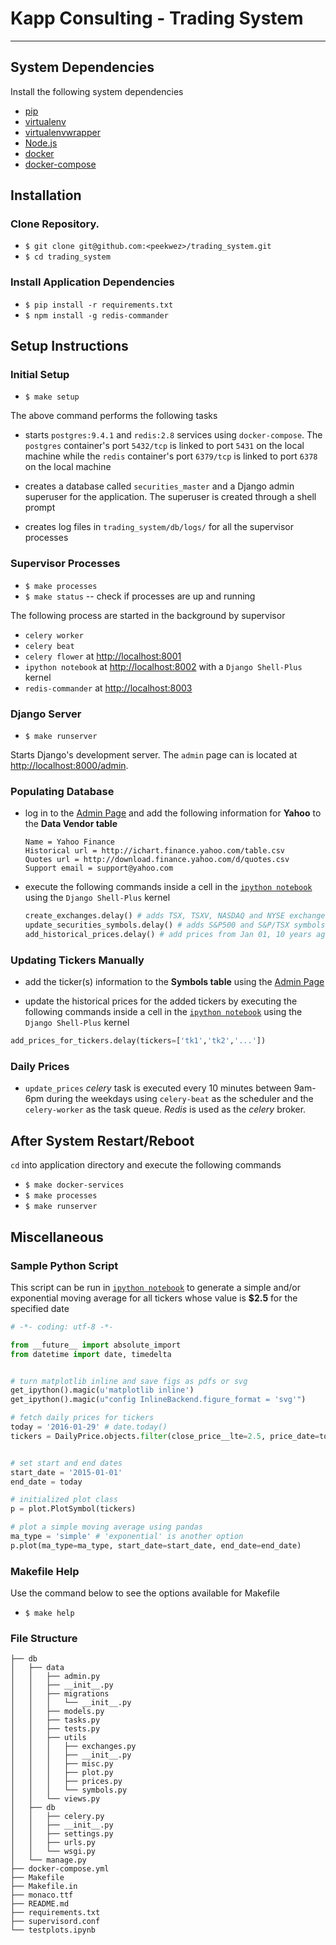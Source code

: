 # Kapp Consulting - Trading System
---
## **System Dependencies**
Install the following system dependencies

* [pip](https://pip.pypa.io/en/stable/installing/)
* [virtualenv](https://virtualenv.readthedocs.org/en/latest/installation.html)
* [virtualenvwrapper](http://virtualenvwrapper.readthedocs.org/en/latest/install.html)
* [Node.js](https://nodejs.org/en/)
* [docker](https://docs.docker.com/engine/installation/)
* [docker-compose](https://docs.docker.com/compose/install/)

## **Installation**

### Clone Repository.
* `$ git clone git@github.com:<peekwez>/trading_system.git`
* `$ cd trading_system`

### Install Application Dependencies
* `$ pip install -r requirements.txt`
* `$ npm install -g redis-commander`

## **Setup Instructions**

### Initial Setup
* `$ make setup`

The above command performs the following tasks

* starts `postgres:9.4.1` and `redis:2.8` services using `docker-compose`. The `postgres` container's port `5432/tcp` is linked to port `5431` on the local machine while the `redis` container's port `6379/tcp` is linked to port `6378` on the local machine

* creates a database called `securities_master` and a Django admin superuser for the application. The superuser is created through a shell prompt

* creates log files in `trading_system/db/logs/` for all the supervisor processes

### Supervisor Processes
* `$ make processes`
* `$ make status` -- check if processes are up and running

The following process are started in the background by supervisor
* `celery worker`
* `celery beat`
* `celery flower` at [http://localhost:8001](http://localhost:8001)
* `ipython notebook` at [http://localhost:8002](http://localhost:8002) with a `Django Shell-Plus` kernel
* `redis-commander` at [http://localhost:8003](http://localhost:8003)

### Django Server
* `$ make runserver`

Starts Django's development server. The `admin` page can is located at [http://localhost:8000/admin](http://localhost:8000/admin).

### Populating Database
* log in to the [Admin Page](http://localhost:8000/admin) and add the following information for **Yahoo** to the **Data Vendor table**
  ```
  Name = Yahoo Finance
  Historical url = http://ichart.finance.yahoo.com/table.csv
  Quotes url = http://download.finance.yahoo.com/d/quotes.csv
  Support email = support@yahoo.com
  ```

* execute the following commands inside a cell in the [`ipython notebook`](http://localhost:8002) using the `Django Shell-Plus` kernel
  ```python
  create_exchanges.delay() # adds TSX, TSXV, NASDAQ and NYSE exchanges to database
  update_securities_symbols.delay() # adds S&P500 and S&P/TSX symbols
  add_historical_prices.delay() # add prices from Jan 01, 10 years ago to today
  ```

### Updating Tickers Manually
* add the ticker(s) information to the **Symbols table** using the [Admin Page](http://localhost:8000/admin)

* update the historical prices for the added tickers by executing the following commands inside a cell in the [`ipython notebook`](http://localhost:8002) using the `Django Shell-Plus` kernel
```python
add_prices_for_tickers.delay(tickers=['tk1','tk2','...'])
```

### Daily Prices
* `update_prices` _celery_ task is executed every 10 minutes between 9am-6pm during the weekdays using `celery-beat` as the scheduler and the `celery-worker` as the task queue. _Redis_ is used as the _celery_ broker.

## **After System Restart/Reboot**
`cd` into application directory and execute the following commands
* `$ make docker-services`
* `$ make processes`
* `$ make runserver`

## **Miscellaneous**
### Sample Python Script
This script can be run in [`ipython notebook`](http://localhost:8002) to generate a
simple and/or exponential moving average for all tickers whose value is **$2.5**
for the specified date

```python
# -*- coding: utf-8 -*-

from __future__ import absolute_import
from datetime import date, timedelta


# turn matplotlib inline and save figs as pdfs or svg
get_ipython().magic(u'matplotlib inline')
get_ipython().magic(u"config InlineBackend.figure_format = 'svg'")

# fetch daily prices for tickers
today = '2016-01-29' # date.today()
tickers = DailyPrice.objects.filter(close_price__lte=2.5, price_date=today).values_list('symbol__ticker', flat=True)


# set start and end dates
start_date = '2015-01-01'
end_date = today

# initialized plot class
p = plot.PlotSymbol(tickers)

# plot a simple moving average using pandas
ma_type = 'simple' # 'exponential' is another option
p.plot(ma_type=ma_type, start_date=start_date, end_date=end_date)
```

### Makefile Help
Use the command below to see the options available for Makefile
* `$ make help`

### File Structure
```
├── db
│   ├── data
│   │   ├── admin.py
│   │   ├── __init__.py
│   │   ├── migrations
│   │   │   └── __init__.py
│   │   ├── models.py
│   │   ├── tasks.py
│   │   ├── tests.py
│   │   ├── utils
│   │   │   ├── exchanges.py
│   │   │   ├── __init__.py
│   │   │   ├── misc.py
│   │   │   ├── plot.py
│   │   │   ├── prices.py
│   │   │   └── symbols.py
│   │   └── views.py
│   ├── db
│   │   ├── celery.py
│   │   ├── __init__.py
│   │   ├── settings.py
│   │   ├── urls.py
│   │   └── wsgi.py
│   └── manage.py
├── docker-compose.yml
├── Makefile
├── Makefile.in
├── monaco.ttf
├── README.md
├── requirements.txt
├── supervisord.conf
└── testplots.ipynb
```
